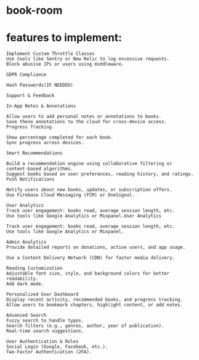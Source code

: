 # book-room

# features to implement:

    Implement Custom Throttle Classes
    Use tools like Sentry or New Relic to log excessive requests.
    Block abusive IPs or users using middleware.

    GDPR Compliance

    Hash Passwords(IF NEEDED)

    Support & Feedback

    In-App Notes & Annotations

    Allow users to add personal notes or annotations to books.
    Save these annotations to the cloud for cross-device access.
    Progress Tracking

    Show percentage completed for each book.
    Sync progress across devices.

    Smart Recommendations

    Build a recommendation engine using collaborative filtering or content-based algorithms.
    Suggest books based on user preferences, reading history, and ratings.
    Push Notifications

    Notify users about new books, updates, or subscription offers.
    Use Firebase Cloud Messaging (FCM) or OneSignal.

    User Analytics
    Track user engagement: books read, average session length, etc.
    Use tools like Google Analytics or Mixpanel.User Analytics

    Track user engagement: books read, average session length, etc.
    Use tools like Google Analytics or Mixpanel.

    Admin Analytics
    Provide detailed reports on donations, active users, and app usage.

    Use a Content Delivery Network (CDN) for faster media delivery.

    Reading Customization
    Adjustable font size, style, and background colors for better readability.
    Add dark mode.

    Personalized User Dashboard
    Display recent activity, recommended books, and progress tracking.
    Allow users to bookmark chapters, highlight content, or add notes.

    Advanced Search
    Fuzzy search to handle typos.
    Search filters (e.g., genres, author, year of publication).
    Real-time search suggestions.

    User Authentication & Roles
    Social Login (Google, Facebook, etc.).
    Two-Factor Authentication (2FA).
